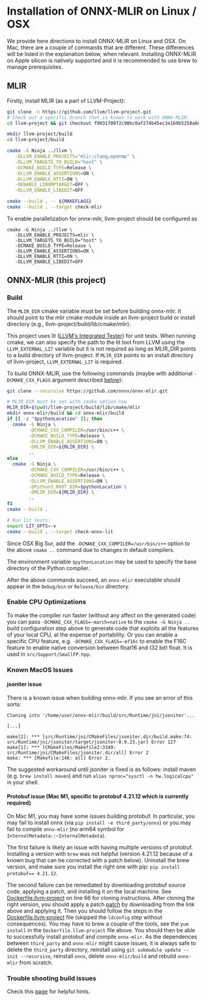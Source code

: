 <!--- SPDX-License-Identifier: Apache-2.0 -->

# Installation of ONNX-MLIR on Linux / OSX

We provide here directions to install ONNX-MLIR on Linux and OSX.
On Mac, there are a couple of commands that are different.
These differences will be listed in the explanation below, when relevant. Installing ONNX-MLIR on Apple silicon is natively supported and it is recommended to use brew to manage prerequisites.


## MLIR

Firstly, install MLIR (as a part of LLVM-Project):

[same-as-file]: <> (utils/clone-mlir.sh)
``` bash
git clone -n https://github.com/llvm/llvm-project.git
# Check out a specific branch that is known to work with ONNX-MLIR.
cd llvm-project && git checkout f9031f00f2c90bc0af274b45ec3e169b5250a688 && cd ..
```

[same-as-file]: <> (utils/build-mlir.sh)
``` bash
mkdir llvm-project/build
cd llvm-project/build

cmake -G Ninja ../llvm \
   -DLLVM_ENABLE_PROJECTS="mlir;clang;openmp" \
   -DLLVM_TARGETS_TO_BUILD="host" \
   -DCMAKE_BUILD_TYPE=Release \
   -DLLVM_ENABLE_ASSERTIONS=ON \
   -DLLVM_ENABLE_RTTI=ON \
   -DENABLE_LIBOMPTARGET=OFF \
   -DLLVM_ENABLE_LIBEDIT=OFF

cmake --build . -- ${MAKEFLAGS}
cmake --build . --target check-mlir
```

To enable parallelization for onnx-mlir, llvm-project should be configured as
```
cmake -G Ninja ../llvm \
   -DLLVM_ENABLE_PROJECTS=mlir \
   -DLLVM_TARGETS_TO_BUILD="host" \
   -DCMAKE_BUILD_TYPE=Release \
   -DLLVM_ENABLE_ASSERTIONS=ON \
   -DLLVM_ENABLE_RTTI=ON \
   -DLLVM_ENABLE_LIBEDIT=OFF
```

## ONNX-MLIR (this project)

### Build

The `MLIR_DIR` cmake variable must be set before building onnx-mlir. It should point to the mlir cmake module inside an llvm-project build or install directory (e.g., llvm-project/build/lib/cmake/mlir).

This project uses lit ([LLVM's Integrated Tester](https://llvm.org/docs/CommandGuide/lit.html)) for unit tests. When running cmake, we can also specify the path to the lit tool from LLVM using the `LLVM_EXTERNAL_LIT` variable but it is not required as long as MLIR_DIR points to a build directory of llvm-project. If `MLIR_DIR` points to an install directory of llvm-project, `LLVM_EXTERNAL_LIT` is required.

To build ONNX-MLIR, use the following commands (maybe with additional `-DCMAKE_CXX_FLAGS` argument described [below](#enable-cpu-optimizations)):

[same-as-file]: <> ({"ref": "utils/install-onnx-mlir.sh", "skip-doc": 2})
```bash
git clone --recursive https://github.com/onnx/onnx-mlir.git

# MLIR_DIR must be set with cmake option now
MLIR_DIR=$(pwd)/llvm-project/build/lib/cmake/mlir
mkdir onnx-mlir/build && cd onnx-mlir/build
if [[ -z "$pythonLocation" ]]; then
  cmake -G Ninja \
        -DCMAKE_CXX_COMPILER=/usr/bin/c++ \
        -DCMAKE_BUILD_TYPE=Release \
        -DLLVM_ENABLE_ASSERTIONS=ON \
        -DMLIR_DIR=${MLIR_DIR} \
        ..
else
  cmake -G Ninja \
        -DCMAKE_CXX_COMPILER=/usr/bin/c++ \
        -DCMAKE_BUILD_TYPE=Release \
        -DLLVM_ENABLE_ASSERTIONS=ON \
        -DPython3_ROOT_DIR=$pythonLocation \
        -DMLIR_DIR=${MLIR_DIR} \
        ..
fi
cmake --build .

# Run lit tests:
export LIT_OPTS=-v
cmake --build . --target check-onnx-lit
```

Since OSX Big Sur, add the `-DCMAKE_CXX_COMPILER=/usr/bin/c++` option to the above `cmake ..` command due to changes in default compilers.

The environment variable `$pythonLocation` may be used to specify the base directory of the Python compiler.

After the above commands succeed, an `onnx-mlir` executable should appear in the `Debug/bin` or `Release/bin` directory.

### Enable CPU Optimizations

To make the compiler run faster (without any affect on the generated code)
you can pass `-DCMAKE_CXX_FLAGS=-march=native` to the `cmake -G Ninja ..` build configuration step above to generate code that exploits all the features of your local CPU, at the expense of portability. Or you can enable a specific CPU feature, e.g. `-DCMAKE_CXX_FLAGS=-mf16c` to enable the F16C feature to enable native conversion between float16 and (32 bit) float. It is used in `src/Support/SmallFP.hpp`.

### Known MacOS Issues

#### jsoniter issue

There is a known issue when building onnx-mlir. If you see an error of this sorts:

``` shell
Cloning into '/home/user/onnx-mlir/build/src/Runtime/jni/jsoniter'...

[...]

make[2]: *** [src/Runtime/jni/CMakeFiles/jsoniter.dir/build.make:74: src/Runtime/jni/jsoniter/target/jsoniter-0.9.23.jar] Error 127
make[1]: *** [CMakeFiles/Makefile2:3349: src/Runtime/jni/CMakeFiles/jsoniter.dir/all] Error 2
make: *** [Makefile:146: all] Error 2.
```

The suggested workaround until jsoniter is fixed is as follows: install maven (e.g. `brew install maven`) and run `alias nproc="sysctl -n hw.logicalcpu"` in your shell.

#### Protobuf issue (Mac M1, specific to protobuf 4.21.12 which is currently required)

On Mac M1, you may have some issues building protobuf. In particular, you may fail to install onnx (via `pip install -e third_party/onnx`) or you may fail to compile `onnx-mlir` (no arm64 symbol for `InternalMetadata::~InternalMetadata`).

The first failure is likely an issue with having multiple versions of protobuf.
Installing a version with `brew` was not helpful (version 4.21.12 because of a known bug that can be corrected with a patch below).
Uninstall the brew version, and make sure you install the right one with pip: `pip install protobuf== 4.21.12`.

The second failure can be remediated by downloading protobuf source code, applying a patch, and installing it on the local machine.
See [Dockerfile.llvm-project](../docker/Dockerfile.llvm-project) on line 66 for cloning instructions. After cloning the right version, you should apply a patch [patch](https://github.com/protocolbuffers/protobuf/commit/0574167d92a232cb8f5a9107aabda0aefbc39e8b) by downloading from the link above and applying it.
Then you should follow the steps in the [Dockerfile.llvm-project](../docker/Dockerfile.llvm-project) file (skipped the `ldconfig` step without consequences).
You may have to brew a couple of the tools, see the `yum install` in the `Dockerfile.llvm-project` file above.
You should then be able to successfully install protobuf and compile `onnx-mlir`.
As the dependences between `third_party` and `onnx-mlir` might cause issues, it is always safe to delete the `third_party` directory, reinstall using `git submodule update --init --recursive`, reinstall `onnx`, delete `onnx-mlir/build` and rebuild `onnx-mlir` from scratch.


### Trouble shooting build issues

Check this [page](TestingHighLevel.md) for helpful hints.

